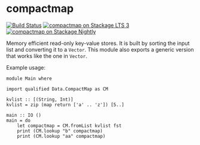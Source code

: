 # compactmap

[![Build Status](https://travis-ci.org/bartavelle/compactmap.svg?branch=master)](https://travis-ci.org/bartavelle/compactmap)
[![compactmap on Stackage LTS 3](http://stackage.org/package/compactmap/badge/lts-3)](http://stackage.org/lts-3/package/compactmap)
[![compactmap on Stackage Nightly](http://stackage.org/package/compactmap/badge/nightly)](http://stackage.org/nightly/package/compactmap)

Memory efficient read-only key-value stores. It is built by sorting the input list and converting it to a `Vector`. This module also exports a generic version that works like the one in `Vector`.

Example usage:

```
module Main where

import qualified Data.CompactMap as CM

kvlist :: [(String, Int)]
kvlist = zip (map return ['a' .. 'z']) [5..]

main :: IO ()
main = do
    let compactmap = CM.fromList kvlist fst
    print (CM.lookup "b" compactmap)
    print (CM.lookup "aa" compactmap)
```
